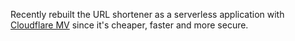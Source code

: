 Recently rebuilt the URL shortener as a serverless application with [Cloudflare MV](https://developers.cloudflare.com/workers/learning/how-kv-works/) since it's cheaper, faster and more secure.